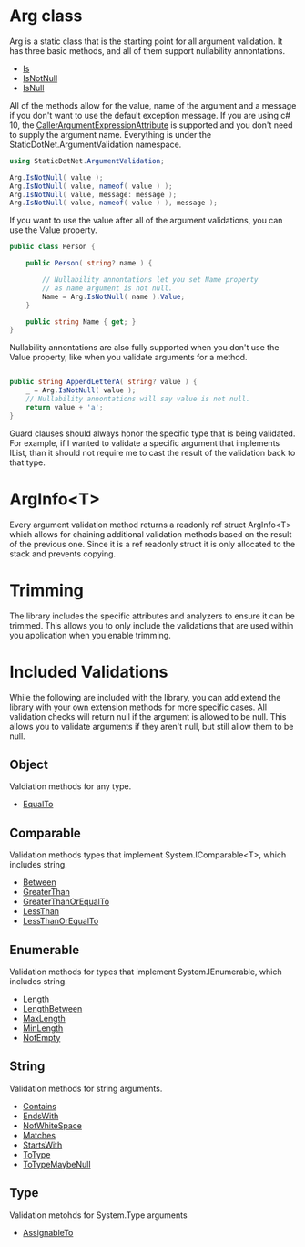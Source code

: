 # Arg class

Arg is a static class that is the starting point for all argument validation. It has three basic methods, and all of them support nullability annontations.

- [Is](Is.md)
- [IsNotNull](IsNotNull.md)
- [IsNull](IsNull.md)

All of the methods allow for the value, name of the argument and a message if you don't want to use the default exception message.  If you are using c# 10, the [CallerArgumentExpressionAttribute](https://learn.microsoft.com/en-us/dotnet/api/system.runtime.compilerservices.callerargumentexpressionattribute) is supported and you don't need to supply the argument name. Everything is under the StaticDotNet.ArgumentValidation namespace.

``` c#
using StaticDotNet.ArgumentValidation;

Arg.IsNotNull( value );
Arg.IsNotNull( value, nameof( value ) );
Arg.IsNotNull( value, message: message );
Arg.IsNotNull( value, nameof( value ) ), message );
```

If you want to use the value after all of the argument validations, you can use the Value property.

``` c#
public class Person {

	public Person( string? name ) {

		// Nullability annontations let you set Name property
		// as name argument is not null.
		Name = Arg.IsNotNull( name ).Value;
	}

	public string Name { get; }
}
```

Nullability annontations are also fully supported when you don't use the Value property, like when you validate arguments for a method.

``` c#

public string AppendLetterA( string? value ) {
	_ = Arg.IsNotNull( value );
	// Nullability annontations will say value is not null.
	return value + 'a';
}
```

Guard clauses should always honor the specific type that is being validated.  For example, if I wanted to validate a specific argument that implements IList, than it should not require me to cast the result of the validation back to that type.

# ArgInfo\<T\>

Every argument validation method returns a readonly ref struct ArgInfo\<T\> which allows for chaining additional validation methods based on the result of the previous one. Since it is a ref readonly struct it is only allocated to the stack and prevents copying.

# Trimming

The library includes the specific attributes and analyzers to ensure it can be trimmed.  This allows you to only include the validations that are used within you application when you enable trimming.

# Included Validations

While the following are included with the library, you can add extend the library with your own extension methods for more specific cases. All validation checks will return null if the argument is allowed to be null. This allows you to validate arguments if they aren't null, but still allow them to be null.

## Object

Valdiation methods for any type.

- [EqualTo](EqualTo.md)

## Comparable

Validation methods types that implement System.IComparable\<T\>, which includes string.

- [Between](Between.md)
- [GreaterThan](GreaterThan.md)
- [GreaterThanOrEqualTo](GreaterThanOrEqualTo.md)
- [LessThan](LessThan.md)
- [LessThanOrEqualTo](LessThanOrEqualTo.md)

## Enumerable

Validation methods for types that implement System.IEnumerable, which includes string.

- [Length](Length.md)
- [LengthBetween](LengthBetween.md)
- [MaxLength](MaxLength.md)
- [MinLength](MinLength.md)
- [NotEmpty](NotEmpty.md)

## String

Validation methods for string arguments.

- [Contains](Contains.md)
- [EndsWith](EndsWith.md)
- [NotWhiteSpace](NotWhiteSpace.md)
- [Matches](Matches.md)
- [StartsWith](StartsWith.md)
- [ToType](ToType.md)
- [ToTypeMaybeNull](ToTypeMaybeNull.md)

## Type

Validation metohds for System.Type arguments

- [AssignableTo](AssignableTo.md)
